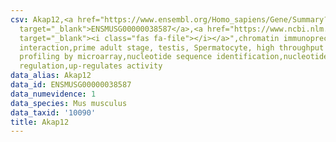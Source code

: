 ```yaml
---
csv: Akap12,<a href="https://www.ensembl.org/Homo_sapiens/Gene/Summary?db=core;g=ENSMUSG00000038587"
  target="_blank">ENSMUSG00000038587</a>,<a href="https://www.ncbi.nlm.nih.gov/pubmed/23834426"
  target="_blank"><i class="fas fa-file"></i></a>",chromatin immunoprecipitation assay,direct
  interaction,prime adult stage, testis, Spermatocyte, high throughput transcription
  profiling by microarray,nucleotide sequence identification,nucleotide sequence identification,transcriptional
  regulation,up-regulates activity
data_alias: Akap12
data_id: ENSMUSG00000038587
data_numevidence: 1
data_species: Mus musculus
data_taxid: '10090'
title: Akap12
---
```

